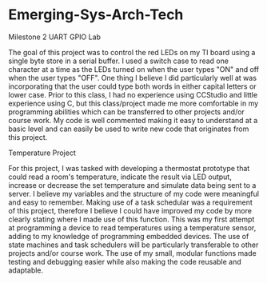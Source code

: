 # Emerging-Sys-Arch-Tech

Milestone 2 UART GPIO Lab 

The goal of this project was to control the red LEDs on my TI board using a single byte store in a serial buffer. I used a switch case to read one character at a time as the LEDs turned on when the user types "ON" and off when the user types "OFF". One thing I believe I did particularly well at was incorporating that the user could type both words in either capital letters or lower case. Prior to this class, I had no experience using CCStudio and little experience using C, but this class/project made me more comfortable in my programming abilities which can be transferred to other projects and/or course work. My code is well commented making it easy to understand at a basic level and can easily be used to write new code that originates from this project. 

  

Temperature Project 

For this project, I was tasked with developing a thermostat prototype that could read a room's temperature, indicate the result via LED output, increase or decrease the set temperature and simulate data being sent to a server. I believe my variables and the structure of my code were meaningful and easy to remember. Making use of a task schedular was a requirement of this project, therefore I believe I could have improved my code by more clearly stating where I made use of this function. This was my first attempt at programming a device to read temperatures using a temperature sensor, adding to my knowledge of programming embedded devices. The use of state machines and task schedulers will be particularly transferable to other projects and/or course work. The use of my small, modular functions made testing and debugging easier while also making the code reusable and adaptable. 
